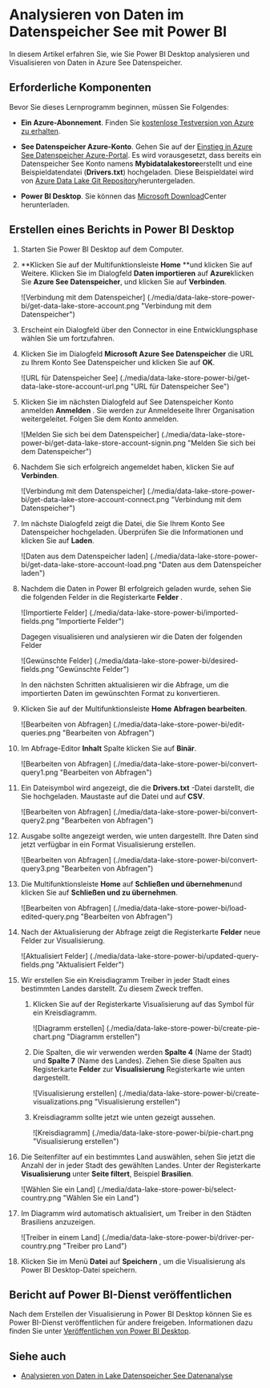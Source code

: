 <properties
   pageTitle="Analysieren von Daten im Datenspeicher See mit Power BI | Microsoft Azure"
   description="Verwenden von Power BI in Azure See Datenspeicher gespeicherte Daten analysieren"
   services="data-lake-store" 
   documentationCenter=""
   authors="nitinme"
   manager="jhubbard"
   editor="cgronlun"/>

<tags
   ms.service="data-lake-store"
   ms.devlang="na"
   ms.topic="article"
   ms.tgt_pltfrm="na"
   ms.workload="big-data"
   ms.date="10/05/2016"
   ms.author="nitinme"/>

# <a name="analyze-data-in-data-lake-store-by-using-power-bi"></a>Analysieren von Daten im Datenspeicher See mit Power BI

In diesem Artikel erfahren Sie, wie Sie Power BI Desktop analysieren und Visualisieren von Daten in Azure See Datenspeicher.

## <a name="prerequisites"></a>Erforderliche Komponenten

Bevor Sie dieses Lernprogramm beginnen, müssen Sie Folgendes:

- **Ein Azure-Abonnement**. Finden Sie [kostenlose Testversion von Azure zu erhalten](https://azure.microsoft.com/pricing/free-trial/).

- **See Datenspeicher Azure-Konto**. Gehen Sie auf der [Einstieg in Azure See Datenspeicher Azure-Portal](data-lake-store-get-started-portal.md). Es wird vorausgesetzt, dass bereits ein Datenspeicher See Konto namens **Mybidatalakestore**erstellt und eine Beispieldatendatei (**Drivers.txt**) hochgeladen. Diese Beispieldatei wird von [Azure Data Lake Git Repository](https://github.com/Azure/usql/tree/master/Examples/Samples/Data/AmbulanceData/Drivers.txt)heruntergeladen.

- **Power BI Desktop**. Sie können das [Microsoft Download](https://www.microsoft.com/en-us/download/details.aspx?id=45331)Center herunterladen. 


## <a name="create-a-report-in-power-bi-desktop"></a>Erstellen eines Berichts in Power BI Desktop

1. Starten Sie Power BI Desktop auf dem Computer.

2. **Klicken Sie auf der Multifunktionsleiste **Home** **und klicken Sie auf Weitere. Klicken Sie im Dialogfeld **Daten importieren** auf **Azure**klicken Sie **Azure See Datenspeicher**, und klicken Sie auf **Verbinden**.

    ![Verbindung mit dem Datenspeicher] (./media/data-lake-store-power-bi/get-data-lake-store-account.png "Verbindung mit dem Datenspeicher")

3. Erscheint ein Dialogfeld über den Connector in eine Entwicklungsphase wählen Sie um fortzufahren.

4. Klicken Sie im Dialogfeld **Microsoft Azure See Datenspeicher** die URL zu Ihrem Konto See Datenspeicher und klicken Sie auf **OK**.

    ![URL für Datenspeicher See] (./media/data-lake-store-power-bi/get-data-lake-store-account-url.png "URL für Datenspeicher See")

5. Klicken Sie im nächsten Dialogfeld auf See Datenspeicher Konto anmelden **Anmelden** . Sie werden zur Anmeldeseite Ihrer Organisation weitergeleitet. Folgen Sie dem Konto anmelden.

    ![Melden Sie sich bei dem Datenspeicher] (./media/data-lake-store-power-bi/get-data-lake-store-account-signin.png "Melden Sie sich bei dem Datenspeicher")

6. Nachdem Sie sich erfolgreich angemeldet haben, klicken Sie auf **Verbinden**.

    ![Verbindung mit dem Datenspeicher] (./media/data-lake-store-power-bi/get-data-lake-store-account-connect.png "Verbindung mit dem Datenspeicher")

7. Im nächste Dialogfeld zeigt die Datei, die Sie Ihrem Konto See Datenspeicher hochgeladen. Überprüfen Sie die Informationen und klicken Sie auf **Laden**.

    ![Daten aus dem Datenspeicher laden] (./media/data-lake-store-power-bi/get-data-lake-store-account-load.png "Daten aus dem Datenspeicher laden")

8. Nachdem die Daten in Power BI erfolgreich geladen wurde, sehen Sie die folgenden Felder in die Registerkarte **Felder** .

    ![Importierte Felder] (./media/data-lake-store-power-bi/imported-fields.png "Importierte Felder")

    Dagegen visualisieren und analysieren wir die Daten der folgenden Felder

    ![Gewünschte Felder] (./media/data-lake-store-power-bi/desired-fields.png "Gewünschte Felder")

    In den nächsten Schritten aktualisieren wir die Abfrage, um die importierten Daten im gewünschten Format zu konvertieren.

9. Klicken Sie auf der Multifunktionsleiste **Home** **Abfragen bearbeiten**.

    ![Bearbeiten von Abfragen] (./media/data-lake-store-power-bi/edit-queries.png "Bearbeiten von Abfragen")

10. Im Abfrage-Editor **Inhalt** Spalte klicken Sie auf **Binär**.

    ![Bearbeiten von Abfragen] (./media/data-lake-store-power-bi/convert-query1.png "Bearbeiten von Abfragen")

11. Ein Dateisymbol wird angezeigt, die die **Drivers.txt** -Datei darstellt, die Sie hochgeladen. Maustaste auf die Datei und auf **CSV**.  

    ![Bearbeiten von Abfragen] (./media/data-lake-store-power-bi/convert-query2.png "Bearbeiten von Abfragen")

12. Ausgabe sollte angezeigt werden, wie unten dargestellt. Ihre Daten sind jetzt verfügbar in ein Format Visualisierung erstellen.

    ![Bearbeiten von Abfragen] (./media/data-lake-store-power-bi/convert-query3.png "Bearbeiten von Abfragen")

13. Die Multifunktionsleiste **Home** auf **Schließen und übernehmen**und klicken Sie auf **Schließen und zu übernehmen**.

    ![Bearbeiten von Abfragen] (./media/data-lake-store-power-bi/load-edited-query.png "Bearbeiten von Abfragen")

14. Nach der Aktualisierung der Abfrage zeigt die Registerkarte **Felder** neue Felder zur Visualisierung.

    ![Aktualisiert Felder] (./media/data-lake-store-power-bi/updated-query-fields.png "Aktualisiert Felder")

15. Wir erstellen Sie ein Kreisdiagramm Treiber in jeder Stadt eines bestimmten Landes darstellt. Zu diesem Zweck treffen.

    1. Klicken Sie auf der Registerkarte Visualisierung auf das Symbol für ein Kreisdiagramm.

        ![Diagramm erstellen] (./media/data-lake-store-power-bi/create-pie-chart.png "Diagramm erstellen")

    2. Die Spalten, die wir verwenden werden **Spalte 4** (Name der Stadt) und **Spalte 7** (Name des Landes). Ziehen Sie diese Spalten aus Registerkarte **Felder** zur **Visualisierung** Registerkarte wie unten dargestellt.

        ![Visualisierung erstellen] (./media/data-lake-store-power-bi/create-visualizations.png "Visualisierung erstellen")

    3. Kreisdiagramm sollte jetzt wie unten gezeigt aussehen.

        ![Kreisdiagramm] (./media/data-lake-store-power-bi/pie-chart.png "Visualisierung erstellen")

16. Die Seitenfilter auf ein bestimmtes Land auswählen, sehen Sie jetzt die Anzahl der in jeder Stadt des gewählten Landes. Unter der Registerkarte **Visualisierung** unter **Seite filtert**, Beispiel **Brasilien**.

    ![Wählen Sie ein Land] (./media/data-lake-store-power-bi/select-country.png "Wählen Sie ein Land")

17. Im Diagramm wird automatisch aktualisiert, um Treiber in den Städten Brasiliens anzuzeigen.

    ![Treiber in einem Land] (./media/data-lake-store-power-bi/driver-per-country.png "Treiber pro Land")

18. Klicken Sie im Menü **Datei** auf **Speichern** , um die Visualisierung als Power BI Desktop-Datei speichern.

## <a name="publish-report-to-power-bi-service"></a>Bericht auf Power BI-Dienst veröffentlichen

Nach dem Erstellen der Visualisierung in Power BI Desktop können Sie es Power BI-Dienst veröffentlichen für andere freigeben. Informationen dazu finden Sie unter [Veröffentlichen von Power BI Desktop](https://powerbi.microsoft.com/documentation/powerbi-desktop-upload-desktop-files/).

## <a name="see-also"></a>Siehe auch

* [Analysieren von Daten in Lake Datenspeicher See Datenanalyse](../data-lake-analytics/data-lake-analytics-get-started-portal.md)
